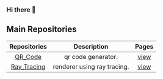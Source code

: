 ### Hi there 👋


## Main Repositories
| Repositories | Description | Pages |
|:-:|:-:|:-:|
| [QR_Code](https://github.com/KTeruuchi/QR_Code) | qr code generator. | [view](https://kteruuchi.github.io/QR_Code/) |
| [Ray_Tracing](https://github.com/KTeruuchi/Ray_Tracing) | renderer using ray tracing. | [view](https://kteruuchi.github.io/Ray_Tracing/) |


<!--
**KTeruuchi/KTeruuchi** is a ✨ _special_ ✨ repository because its `README.md` (this file) appears on your GitHub profile.

Here are some ideas to get you started:

- 🔭 I’m currently working on ...
- 🌱 I’m currently learning ...
- 👯 I’m looking to collaborate on ...
- 🤔 I’m looking for help with ...
- 💬 Ask me about ...
- 📫 How to reach me: ...
- 😄 Pronouns: ...
- ⚡ Fun fact: ...
-->

